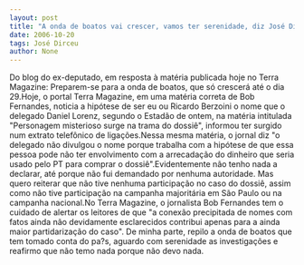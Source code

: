 ```yaml
---
layout: post
title: "A onda de boatos vai crescer, vamos ter serenidade, diz José Dirceu"
date: 2006-10-20
tags: José Dirceu
author: None
---
```

Do blog do ex-deputado, em resposta à matéria publicada hoje no Terra Magazine:
Preparem-se para a onda de boatos, que só crescerá até o dia 29.Hoje, o portal Terra Magazine, em uma matéria correta de Bob Fernandes, noticia a hipótese de ser eu ou Ricardo Berzoini o nome que o delegado Daniel Lorenz, segundo o Estadão de ontem, na matéria intitulada \"Personagem misterioso surge na trama do dossiê\", informou ter surgido num extrato telefônico de ligações.Nessa mesma matéria, o jornal diz \"o delegado não divulgou o nome porque trabalha com a hipótese de que essa pessoa pode não ter envolvimento com a arrecadação do dinheiro que seria usado pelo PT para comprar o dossiê\".Evidentemente não tenho nada a declarar, até porque não fui demandado por nenhuma autoridade. Mas quero reiterar que não tive nenhuma participação no caso do dossiê, assim como não tive participação na campanha majoritária em São Paulo ou na campanha nacional.No Terra Magazine, o jornalista Bob Fernandes tem o cuidado de alertar os leitores de que \"a conexão precipitada de nomes com fatos ainda não devidamente esclarecidos contribui apenas para a ainda maior partidarização do caso\". De minha parte, repilo a onda de boatos que tem tomado conta do pa?s, aguardo com serenidade as investigações e reafirmo que não temo nada porque não devo nada. 